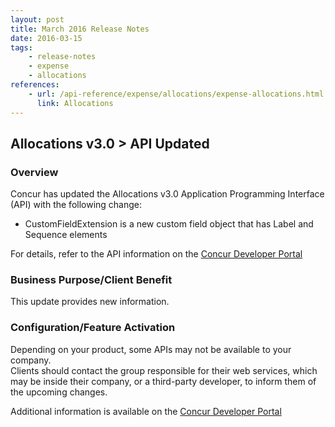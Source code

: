 ```yaml
---
layout: post
title: March 2016 Release Notes
date: 2016-03-15
tags:
    - release-notes
    - expense
    - allocations
references:
    - url: /api-reference/expense/allocations/expense-allocations.html
      link: Allocations
---
```


## Allocations v3.0 > API Updated

### Overview
Concur has updated the Allocations v3.0 Application Programming Interface (API) with the following change:  
* CustomFieldExtension is a new custom field object that has Label and Sequence elements  

For details, refer to the API information on the [Concur Developer Portal](https://developer.concur.com)

### Business Purpose/Client Benefit
This update provides new information.

### Configuration/Feature Activation
Depending on your product, some APIs may not be available to your company.  
Clients should contact the group responsible for their web services, which may be inside their company, or a third-party developer, to inform them of the upcoming changes.  

Additional information is available on the [Concur Developer Portal](https://developer.concur.com.)
